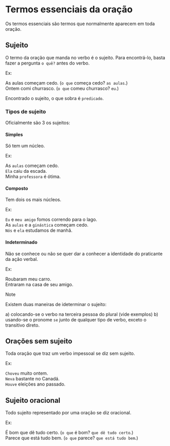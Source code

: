 # Termos essenciais da oração

Os termos essenciais são termos que normalmente aparecem em toda oração.

## Sujeito

O termo da oração que manda no verbo é o sujeito. Para encontrá-lo, basta fazer
a pergunta `o quê?` antes do verbo.

Ex:

As aulas começam cedo. (`o que` começa cedo? `as aulas`.)\
Ontem comi churrasco. (`o que` comeu churrasco? `eu`.)

Encontrado o sujeito, o que sobra é `predicado`.

### Tipos de sujeito

Oficialmente são 3 os sujeitos:

#### Simples

Só tem um núcleo.

Ex:

As `aulas` começam cedo.\
`Ela` caiu da escada.\
Minha `professora` é ótima.

#### Composto

Tem dois os mais núcleos.

Ex:

`Eu` e `meu amigo` fomos correndo para o lago.\
As `aulas` e a `ginástica` começam cedo.\
`Nós` e `ela` estudamos de manhã.

#### Indeterminado

Não se conhece ou não se quer dar a conhecer a identidade do praticante da ação
verbal.

Ex:

Roubaram meu carro.\
Entraram na casa de seu amigo.

> [!NOTE]
> Existem duas maneiras de ideterminar o sujeito:
>
> a) colocando-se o verbo na terceira pessoa do plural (vide exemplos)
> b) usando-se o pronome `se` junto de qualquer tipo de verbo, exceto o transitivo direto.

## Orações sem sujeito

Toda oração que traz um verbo impessoal se diz sem sujeito.

Ex:

`Choveu` muito ontem.\
`Neva` bastante no Canadá.\
`Houve` eleições ano passado.

## Sujeito oracional

Todo sujeito representado por uma oração se diz oracional.

Ex:

É bom que dê tudo certo. (`o que` é bom? `que dê tudo certo`.)\
Parece que está tudo bem. (`o que` parece? `que está tudo bem`.)
